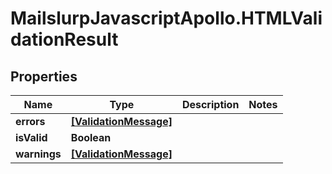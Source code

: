# MailslurpJavascriptApollo.HTMLValidationResult

## Properties

Name | Type | Description | Notes
------------ | ------------- | ------------- | -------------
**errors** | [**[ValidationMessage]**](ValidationMessage.md) |  | 
**isValid** | **Boolean** |  | 
**warnings** | [**[ValidationMessage]**](ValidationMessage.md) |  | 


